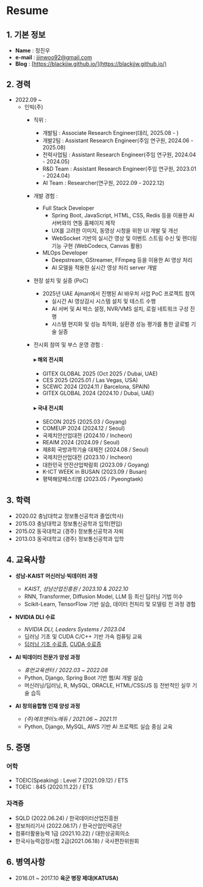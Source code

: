 # Resume

## 1. 기본 정보

- **Name** : 정진우
- **e-mail** : <jjinwoo92@gmail.com>
- **Blog** : [https://blackjjw.github.io/](https://blackjjw.github.io/)

## 2. 경력

- 2022.09 ~
  - 인빅(주)
    - 직위 :
      - 개발팀 : Associate Research Engineer(대리, 2025.08 - )
      - 개발2팀 : Assistant Research Engineer(주임 연구원, 2024.06 - 2025.08)
      - 전략사업팀 : Assistant Research Engineer(주임 연구원, 2024.04 - 2024.05)
      - R&D Team : Assistant Research Engineer(주임 연구원, 2023.01 - 2024.04)
      - AI Team : Researcher(연구원, 2022.09 - 2022.12)
    - 개발 경험 :
      - Full Stack Developer
        - Spring Boot, JavaScript, HTML, CSS, Redis 등을 이용한 AI 서버와의 연동 홈페이지 제작
        - UX를 고려한 이미지, 동영상 시청을 위한 UI 개발 및 개선
        - WebSocket 기반의 실시간 영상 및 이벤트 스트림 수신 및 렌더링 기능 구현 (WebCodecs, Canvas 활용)
      - MLOps Developer
        - Deepstream, GStreamer, FFmpeg 등을 이용한 AI 영상 처리
        - AI 모델을 적용한 실시간 영상 처리 server 개발

    - 현장 설치 및 실증 (PoC)
      - 2025년 UAE Ajman에서 진행된 AI 바우처 사업 PoC 프로젝트 참여
        - 실시간 AI 영상감시 시스템 설치 및 테스트 수행
        - AI 서버 및 AI 박스 설정, NVR/VMS 설치, 로컬 네트워크 구성 진행
        - 시스템 현지화 및 성능 최적화, 실환경 성능 평가를 통한 글로벌 기술 실증

    - 전시회 참여 및 부스 운영 경험 :
      #### ▸ 해외 전시회

      - GITEX GLOBAL 2025 (Oct 2025 / Dubai, UAE)
      - CES 2025 (2025.01 / Las Vegas, USA)
      - SCEWC 2024 (2024.11 / Barcelona, SPAIN)
      - GITEX GLOBAL 2024 (2024.10 / Dubai, UAE)

      #### ▸ 국내 전시회

      - SECON 2025 (2025.03 / Goyang)
      - COMEUP 2024 (2024.12 / Seoul)
      - 국제치안산업대전 (2024.10 / Incheon)
      - REAIM 2024 (2024.09 / Seoul)
      - 제8회 국방과학기술 대제전 (2024.08 / Seoul)
      - 국제치안산업대전 (2023.10 / Incheon)
      - 대한민국 안전산업박람회 (2023.09 / Goyang)
      - K-ICT WEEK in BUSAN (2023.09 / Busan)
      - 평택해양페스티벌 (2023.05 / Pyeongtaek)

## 3. 학력

- 2020.02 충남대학교 정보통신공학과 졸업(학사)
- 2015.03 충남대학교 정보통신공학과 입학(편입)
- 2015.02 동국대학교 (경주) 정보통신공학과 자퇴
- 2013.03 동국대학교 (경주) 정보통신공학과 입학

## 4. 교육사항

- **성남-KAIST 머신러닝·빅데이터 과정**  
  - *KAIST, 성남산업진흥원 / 2023.10 & 2022.10*  
  - RNN, Transformer, Diffusion Model, LLM 등 최신 딥러닝 기법 이수  
  - Scikit-Learn, TensorFlow 기반 실습, 데이터 전처리 및 모델링 전 과정 경험  

- **NVIDIA DLI 수료**  
  - *NVIDIA DLI, Leaders Systems / 2023.04*  
  - 딥러닝 기초 및 CUDA C/C++ 기반 가속 컴퓨팅 교육  
  - [딥러닝 기초 수료증](img/cert/Certificate%20_Nvidia_%EB%94%A5%EB%9F%AC%EB%8B%9D%EC%9D%98_%EA%B8%B0%EC%B4%88.pdf), [CUDA 수료증](img/cert/Certificate_CUDA.pdf)

- **AI 빅데이터 전문가 양성 과정**  
  - *휴먼교육센터 / 2022.03 ~ 2022.08*  
  - Python, Django, Spring Boot 기반 웹/AI 개발 실습  
  - 머신러닝/딥러닝, R, MySQL, ORACLE, HTML/CSS/JS 등 전반적인 실무 기술 습득

- **AI 창의융합형 인재 양성 과정**  
  - *(주)에프앤이노에듀 / 2021.06 ~ 2021.11*  
  - Python, Django, MySQL, AWS 기반 AI 프로젝트 실습 중심 교육

## 5. 증명

### 어학

- TOEIC(Speaking) : Level 7 (2021.09.12) / ETS
- TOEIC : 845 (2020.11.22) / ETS

### 자격증

- SQLD (2022.06.24) / 한국데이터산업진흥원
- 정보처리기사 (2022.06.17) / 한국산업인력공단
- 컴퓨터활용능력 1급 (2021.10.22) / 대한상공회의소
- 한국사능력검정시험 2급(2021.06.18)  / 국사편찬위원회

## 6. 병역사항

- 2016.01 ~ 2017.10 **육군 병장 제대(KATUSA)**
